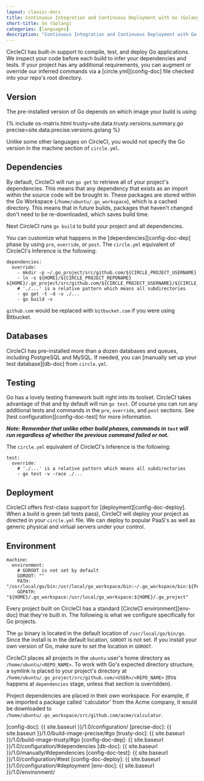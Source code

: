 ```yaml
---
layout: classic-docs
title: Continuous Integration and Continuous Deployment with Go (Golang)
short-title: Go (Golang)
categories: [languages]
description: "Continuous Integration and Continuous Deployment with Go (Golang)."
---
```


CircleCI has built-in support to compile, test, and deploy Go applications. We 
inspect your code before each build to infer your dependencies and tests. If 
your project has any additional requirements, you can augment or override our 
inferred commands via a [circle.yml][config-doc] file checked into your repo's 
root directory.

## Version

The pre-installed version of Go depends on which image your build is using:

{% include os-matrix.html trusty=site.data.trusty.versions.summary.go precise=site.data.precise.versions.golang %}

Unlike some other languages on CircleCI, you would not specify the Go version 
in the machine section of `circle.yml`.

## Dependencies

By default, CircleCI will run `go get` to retrieve all of your project's 
dependencies. This means that any dependency that exists as an import within 
the source code will be brought in. These packages are stored within the Go 
Workspace (`/home/ubuntu/.go_workspace`), which is a cached directory. This 
means that in future builds, packages that haven't changed don't need to be 
re-downloaded, which saves build time.

Next CircleCI runs `go build` to build your project and all dependencies.

You can customize what happens in the [dependencies][config-doc-dep] phase by 
using `pre`, `override`, or `post`. The `circle.yml` equivalent of CircleCI's 
Inference is the following:

```
dependencies:
  override:
	- mkdir -p ~/.go_project/src/github.com/${CIRCLE_PROJECT_USERNAME}
	- ln -s ${HOME}/${CIRCLE_PROJECT_REPONAME} ${HOME}/.go_project/src/github.com/${CIRCLE_PROJECT_USERNAME}/${CIRCLE_PROJECT_REPONAME}
    # './...' is a relative pattern which means all subdirectories
    - go get -t -d -v ./...
    - go build -v
```

`github.com` would be replaced with `bitbucket.com` if you were using Bitbucket.

## Databases

CircleCI has pre-installed more than a dozen databases and queues, including 
PostgreSQL and MySQL. If needed, you can 
[manually set up your test database][db-doc] from `circle.yml`.

## Testing

Go has a lovely testing framework built right into its toolset. CircleCI takes 
advantage of that and by default will run `go test`. Of course you can run any 
additional tests and commands in the `pre`, `override`, and `post` sections. 
See [test configuration][config-doc-test] for more information.

***Note: Remember that unlike other build phases, commands in `test` will run regardless of whether the previous command failed or not.***

The `circle.yml` equivalent of CircleCI's Inference is the following:

```
test:
  override:
    # './...' is a relative pattern which means all subdirectories
    - go test -v -race ./...
```

## Deployment

CircleCI offers first-class support for [deployment][config-doc-deploy]. When a 
build is green (all tests pass), CircleCI will deploy your project as directed 
in your `circle.yml` file. We can deploy to popular PaaS's as well as generic 
physical and virtual servers under your control.

## Environment

```
machine:
  environment:
    # GOROOT is not set by default
    GOROOT: ""
    PATH: "/usr/local/go/bin:/usr/local/go_workspace/bin:~/.go_workspace/bin:${PATH}"
    GOPATH: "${HOME}/.go_workspace:/usr/local/go_workspace:${HOME}/.go_project"
```

Every project built on CircleCI has a standard [CircleCI environment][env-doc] 
that they're built in. The following is what we configure specifically for Go 
projects.

The `go` binary is located in the default location of `/usr/local/go/bin/go`. 
Since the install is in the default location, `GOROOT` is not set. If you 
install your own version of Go, make sure to set the location in `GOROOT`.

CircleCI places all projects in the `ubuntu` user's home directory as 
`/home/ubuntu/<REPO_NAME>`. To work with Go's expected directory structure, a 
symlink is placed to your project's directory at 
`/home/ubuntu/.go_project/src/github.com/<USER>/<REPO_NAME>` (this happens
at `dependencies` stage, unless that section is overridden).

Project dependencies are placed in their own workspace. For example, if we 
imported a package called 'calculator' from the Acme company, it would be 
downloaded to `/home/ubuntu/.go_workspace/src/github.com/acme/calculator`.



[config-doc]:  {{ site.baseurl }}/1.0/configuration/
[precise-doc]:  {{ site.baseurl }}/1.0/build-image-precise/#go
[trusty-doc]:  {{ site.baseurl }}/1.0/build-image-trusty/#go
[config-doc-dep]:  {{ site.baseurl }}/1.0/configuration/#dependencies
[db-doc]:  {{ site.baseurl }}/1.0/manually/#dependencies
[config-doc-test]:  {{ site.baseurl }}/1.0/configuration/#test
[config-doc-deploy]:  {{ site.baseurl }}/1.0/configuration/#deployment
[env-doc]:  {{ site.baseurl }}/1.0/environment/
